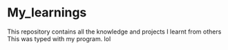 # My_learnings

<p2> This repository contains all the knowledge and projects I learnt from others</p2>
This was typed with my program.
lol

